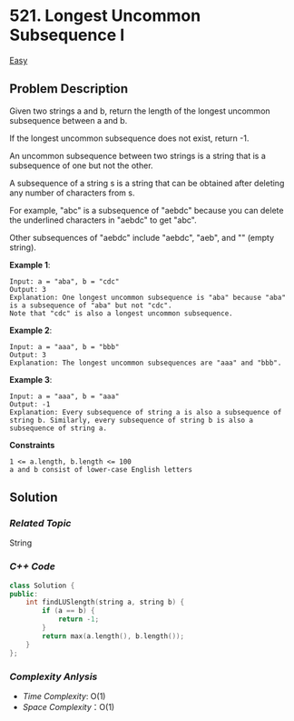# 521. Longest Uncommon Subsequence I
[Easy](https://leetcode.com/problems/longest-uncommon-subsequence-i/description/)

## Problem Description

Given two strings a and b, return the length of the longest uncommon subsequence between a and b.

If the longest uncommon subsequence does not exist, return -1.

An uncommon subsequence between two strings is a string that is a subsequence of one but not the other.

A subsequence of a string s is a string that can be obtained after deleting any number of characters from s.

For example, "abc" is a subsequence of "aebdc" because you can delete the underlined characters in "aebdc" to get "abc".

Other subsequences of "aebdc" include "aebdc", "aeb", and "" (empty string).

**Example 1**:
```
Input: a = "aba", b = "cdc"
Output: 3
Explanation: One longest uncommon subsequence is "aba" because "aba" is a subsequence of "aba" but not "cdc".
Note that "cdc" is also a longest uncommon subsequence.
```
**Example 2**:
```
Input: a = "aaa", b = "bbb"
Output: 3
Explanation: The longest uncommon subsequences are "aaa" and "bbb".
```
**Example 3**:
```
Input: a = "aaa", b = "aaa"
Output: -1
Explanation: Every subsequence of string a is also a subsequence of string b. Similarly, every subsequence of string b is also a subsequence of string a.
```

**Constraints**
```
1 <= a.length, b.length <= 100
a and b consist of lower-case English letters
```

## Solution

### _Related Topic_
   String

### _C++ Code_
```cpp
class Solution {
public:
    int findLUSlength(string a, string b) {
        if (a == b) {
            return -1;
        }
        return max(a.length(), b.length());
    }
};
```

### _Complexity Anlysis_
- _Time Complexity_: O(1)
- _Space Complexity_：O(1)
